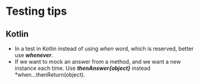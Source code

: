 # Testing tips

## Kotlin
* In a test in Kotlin instead of using *when* word, which is reserved, better use ***whenever***.
* If we want to mock an answer from a method, and we want a new instance each time. Use ***thenAnswer{object}*** instead *when...thenReturn(object).
